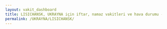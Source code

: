 ```yaml
---
layout: vakit_dashboard
title: LISICHANSK, UKRAYNA için iftar, namaz vakitleri ve hava durumu - ilçe/eyalet seç
permalink: /UKRAYNA/LISICHANSK/
---
```


<script type="text/javascript">
  var GLOBAL_COUNTRY = 'UKRAYNA';
  var GLOBAL_CITY = 'LISICHANSK';
  var GLOBAL_STATE = '';
  var lat = 72;
  var lon = 21;
</script>
